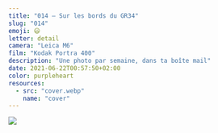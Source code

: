 ```yaml
---
title: "014 — Sur les bords du GR34"
slug: "014"
emoji: 😃
letter: detail
camera: "Leica M6"
film: "Kodak Portra 400"
description: "Une photo par semaine, dans ta boîte mail"
date: 2021-06-22T00:57:50+02:00
color: purpleheart
resources:
  - src: "cover.webp"
    name: "cover"
---
```

![](cover)
